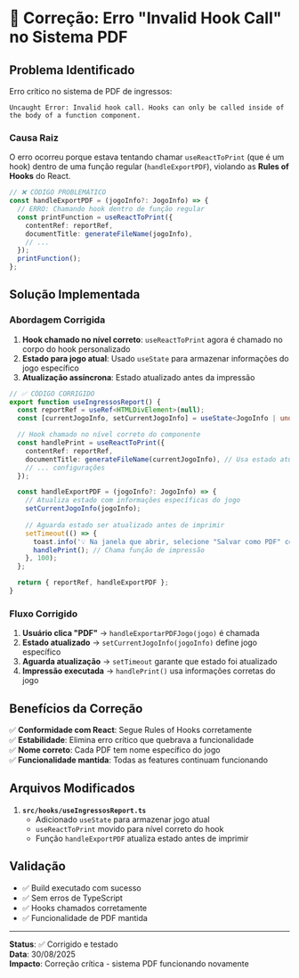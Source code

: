 # 🔧 Correção: Erro "Invalid Hook Call" no Sistema PDF

## Problema Identificado

Erro crítico no sistema de PDF de ingressos:
```
Uncaught Error: Invalid hook call. Hooks can only be called inside of the body of a function component.
```

### Causa Raiz

O erro ocorreu porque estava tentando chamar `useReactToPrint` (que é um hook) dentro de uma função regular (`handleExportPDF`), violando as **Rules of Hooks** do React.

```typescript
// ❌ CÓDIGO PROBLEMÁTICO
const handleExportPDF = (jogoInfo?: JogoInfo) => {
  // ERRO: Chamando hook dentro de função regular
  const printFunction = useReactToPrint({
    contentRef: reportRef,
    documentTitle: generateFileName(jogoInfo),
    // ...
  });
  printFunction();
};
```

## Solução Implementada

### Abordagem Corrigida

1. **Hook chamado no nível correto**: `useReactToPrint` agora é chamado no corpo do hook personalizado
2. **Estado para jogo atual**: Usado `useState` para armazenar informações do jogo específico
3. **Atualização assíncrona**: Estado atualizado antes da impressão

```typescript
// ✅ CÓDIGO CORRIGIDO
export function useIngressosReport() {
  const reportRef = useRef<HTMLDivElement>(null);
  const [currentJogoInfo, setCurrentJogoInfo] = useState<JogoInfo | undefined>(undefined);

  // Hook chamado no nível correto do componente
  const handlePrint = useReactToPrint({
    contentRef: reportRef,
    documentTitle: generateFileName(currentJogoInfo), // Usa estado atual
    // ... configurações
  });

  const handleExportPDF = (jogoInfo?: JogoInfo) => {
    // Atualiza estado com informações específicas do jogo
    setCurrentJogoInfo(jogoInfo);
    
    // Aguarda estado ser atualizado antes de imprimir
    setTimeout(() => {
      toast.info('💡 Na janela que abrir, selecione "Salvar como PDF" como destino');
      handlePrint(); // Chama função de impressão
    }, 100);
  };

  return { reportRef, handleExportPDF };
}
```

### Fluxo Corrigido

1. **Usuário clica "PDF"** → `handleExportarPDFJogo(jogo)` é chamada
2. **Estado atualizado** → `setCurrentJogoInfo(jogoInfo)` define jogo específico
3. **Aguarda atualização** → `setTimeout` garante que estado foi atualizado
4. **Impressão executada** → `handlePrint()` usa informações corretas do jogo

## Benefícios da Correção

✅ **Conformidade com React**: Segue Rules of Hooks corretamente  
✅ **Estabilidade**: Elimina erro crítico que quebrava a funcionalidade  
✅ **Nome correto**: Cada PDF tem nome específico do jogo  
✅ **Funcionalidade mantida**: Todas as features continuam funcionando  

## Arquivos Modificados

1. **`src/hooks/useIngressosReport.ts`**
   - Adicionado `useState` para armazenar jogo atual
   - `useReactToPrint` movido para nível correto do hook
   - Função `handleExportPDF` atualiza estado antes de imprimir

## Validação

- ✅ Build executado com sucesso
- ✅ Sem erros de TypeScript
- ✅ Hooks chamados corretamente
- ✅ Funcionalidade de PDF mantida

---

**Status**: ✅ Corrigido e testado  
**Data**: 30/08/2025  
**Impacto**: Correção crítica - sistema PDF funcionando novamente